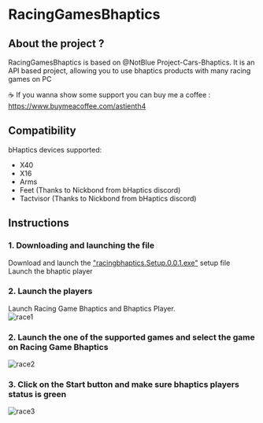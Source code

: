 # RacingGamesBhaptics
## About the project ?

RacingGamesBhaptics is based on @NotBlue Project-Cars-Bhaptics.
It is an API based project, allowing you to use bhaptics products with many racing games on PC

☕  If you wanna show some support you can buy me a coffee : https://www.buymeacoffee.com/astienth4

## Compatibility

bHaptics devices supported:
- X40
- X16
- Arms
- Feet (Thanks to Nickbond from bHaptics discord)
- Tactvisor (Thanks to Nickbond from bHaptics discord)

## Instructions

### 1. Downloading and launching the file
Download and launch the <a href="https://github.com/Astienth/RacingGamesBhaptics/releases/download/0.0.1/racingbhaptics.Setup.0.0.1.exe">"racingbhaptics.Setup.0.0.1.exe"</a> setup file <br/>
Launch the bhaptic player<br/>


### 2. Launch the players
Launch Racing Game Bhaptics and Bhaptics Player. <br/>
<img src="https://i.ibb.co/RPNsKhV/race1.jpg" alt="race1" border="0" />

### 2. Launch the one of the supported  games and select the game on Racing Game Bhaptics

<img src="https://ibb.co/8bf3Dk1" alt="race2" border="0" />

### 3. Click on the Start button and make sure bhaptics players status is green

<img src="https://i.ibb.co/9btKsfT/race3.jpg" alt="race3" border="0" />

